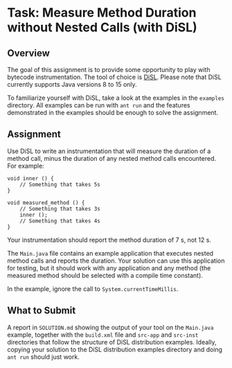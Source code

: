 # Task: Measure Method Duration without Nested Calls (with DiSL)

## Overview

The goal of this assignment is to provide some opportunity to play with bytecode instrumentation.
The tool of choice is [DiSL](https://gitlab.ow2.org/disl/disl). Please note that DiSL currently
supports Java versions 8 to 15 only.

To familiarize yourself with DiSL, take a look at the examples in the `examples` directory.
All examples can be run with `ant run` and the features demonstrated in the examples
should be enough to solve the assignment.

## Assignment

Use DiSL to write an instrumentation that will measure the duration of a method call,
minus the duration of any nested method calls encountered. For example:

```
void inner () {
    // Something that takes 5s
}

void measured_method () {
    // Something that takes 3s
    inner ();
    // Something that takes 4s
}
```

Your instrumentation should report the method duration of 7 s, not 12 s.

The `Main.java` file contains an example application that
executes nested method calls and reports the duration.
Your solution can use this application for testing,
but it should work with any application and any
method (the measured method should be selected
with a compile time constant).

In the example, ignore the call to `System.currentTimeMillis`.

## What to Submit

A report in `SOLUTION.md` showing the output of your tool on the `Main.java` example,
together with the `build.xml` file and `src-app` and `src-inst` directories that follow
the structure of DiSL distribution examples. Ideally, copying your solution to the DiSL
distribution examples directory and doing `ant run` should just work.
